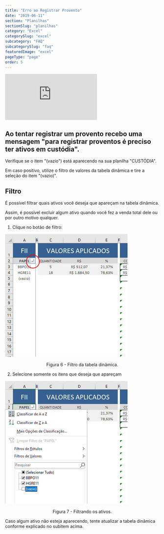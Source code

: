 ```yaml
---
title: "Erro ao Registrar Provento"
date: "2019-06-11"
section: "Planilhas"
sectionSlug: "planilhas"
category: "Excel"
categorySlug: "excel"
subcategory: "FAQ"
subcategorySlug: "faq"
featuredImage: "excel"
pageType: "page"
order: 5
---
```


<div class="iframe-container">
<iframe src="https://www.youtube.com/embed/5SNbKoBxfck?start=88" frameborder="0" allow="accelerometer; autoplay; encrypted-media; gyroscope; picture-in-picture" allowfullscreen></iframe>
</div>


## Ao tentar registrar um provento recebo uma mensagem "para registrar proventos é preciso ter ativos em custódia".

Verifique se o item "(vazio") está aparecendo na sua planilha "CUSTÓDIA".

Em caso positivo, utilize o filtro de valores da tabela dinâmica e tire a seleção do item "(vazio)".

## Filtro

É possível filtrar quais ativos você deseja que apareçam na tabela dinâmica.

Assim, é possível excluir algum ativo quando você fez a venda total dele ou por outro motivo qualquer.

1. Clique no botão de filtro:

![Tabela Excel - Planilha Custódia](../img/planilha-custodia-excel-006.jpg)

<p class="legenda" style="text-align:center">Figura 6 - Filtro da tabela dinâmica.</p>

2. Selecione somente os itens que deseja que apareçam

![Tabela Excel - Planilha Custódia](../img/planilha-custodia-excel-007.jpg)

<p class="legenda" style="text-align:center">Figura 7 - Filtrando os ativos.</p>

Caso algum ativo não esteja aparecendo, tente atualizar a tabela dinâmica conforme explicado no subitem acima.

